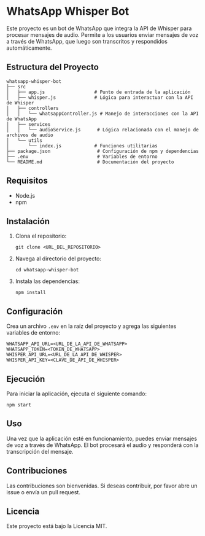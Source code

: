 # WhatsApp Whisper Bot

Este proyecto es un bot de WhatsApp que integra la API de Whisper para procesar mensajes de audio. Permite a los usuarios enviar mensajes de voz a través de WhatsApp, que luego son transcritos y respondidos automáticamente.

## Estructura del Proyecto

```
whatsapp-whisper-bot
├── src
│   ├── app.js                  # Punto de entrada de la aplicación
│   ├── whisper.js              # Lógica para interactuar con la API de Whisper
│   ├── controllers
│   │   └── whatsappController.js # Manejo de interacciones con la API de WhatsApp
│   ├── services
│   │   └── audioService.js      # Lógica relacionada con el manejo de archivos de audio
│   └── utils
│       └── index.js            # Funciones utilitarias
├── package.json                 # Configuración de npm y dependencias
├── .env                         # Variables de entorno
└── README.md                    # Documentación del proyecto
```

## Requisitos

- Node.js
- npm

## Instalación

1. Clona el repositorio:
   ```
   git clone <URL_DEL_REPOSITORIO>
   ```
2. Navega al directorio del proyecto:
   ```
   cd whatsapp-whisper-bot
   ```
3. Instala las dependencias:
   ```
   npm install
   ```

## Configuración

Crea un archivo `.env` en la raíz del proyecto y agrega las siguientes variables de entorno:

```
WHATSAPP_API_URL=<URL_DE_LA_API_DE_WHATSAPP>
WHATSAPP_TOKEN=<TOKEN_DE_WHATSAPP>
WHISPER_API_URL=<URL_DE_LA_API_DE_WHISPER>
WHISPER_API_KEY=<CLAVE_DE_API_DE_WHISPER>
```

## Ejecución

Para iniciar la aplicación, ejecuta el siguiente comando:

```
npm start
```

## Uso

Una vez que la aplicación esté en funcionamiento, puedes enviar mensajes de voz a través de WhatsApp. El bot procesará el audio y responderá con la transcripción del mensaje.

## Contribuciones

Las contribuciones son bienvenidas. Si deseas contribuir, por favor abre un issue o envía un pull request.

## Licencia

Este proyecto está bajo la Licencia MIT.
